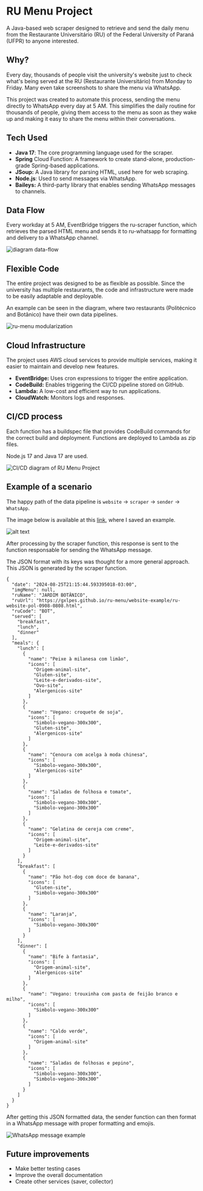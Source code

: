 # RU Menu Project

A Java-based web scraper designed to retrieve and send the daily menu from the Restaurante Universitário (RU) of the Federal University of Paraná (UFPR) to anyone interested.

## Why?

Every day, thousands of people visit the university's website just to check what's being served at the RU (Restaurante Universitário) from Monday to Friday. Many even take screenshots to share the menu via WhatsApp.

This project was created to automate this process, sending the menu directly to WhatsApp every day at 5 AM. This simplifies the daily routine for thousands of people, giving them access to the menu as soon as they wake up and making it easy to share the menu within their conversations.

## Tech Used

- **Java 17**: The core programming language used for the scraper.
- **Spring** Cloud Function: A framework to create stand-alone, production-grade Spring-based applications.
- **JSoup:** A Java library for parsing HTML, used here for web scraping.
- **Node.js**: Used to send messages via WhatsApp.
- **Baileys:** A third-party library that enables sending WhatsApp messages to channels.

## Data Flow

Every workday at 5 AM, EventBridge triggers the ru-scraper function, which retrieves the parsed HTML menu and sends it to ru-whatsapp for formatting and delivery to a WhatsApp channel.

![diagram data-flow](doc/diagram-data-flow.png)

## Flexible Code

The entire project was designed to be as flexible as possible. Since the university has multiple restaurants, the code and infrastructure were made to be easily adaptable and deployable.

An example can be seen in the diagram, where two restaurants (Politécnico and Botânico) have their own data pipelines.

![ru-menu modularization](doc/ru-menu-modularization.png)

## Cloud Infrastructure

The project uses AWS cloud services to provide multiple services, making it easier to maintain and develop new features.

- **EventBridge:** Uses cron expressions to trigger the entire application.
- **CodeBuild:** Enables triggering the CI/CD pipeline stored on GitHub.
- **Lambda:** A low-cost and efficient way to run applications.
- **CloudWatch:** Monitors logs and responses.

## CI/CD process

Each function has a buildspec file that provides CodeBuild commands for the correct build and deployment. Functions are deployed to Lambda as zip files.

Node.js 17 and Java 17 are used.

![CI/CD diagram of RU Menu Project](doc/diagram-aws.png)

## Example of a scenario

The happy path of the data pipeline is `website` -> `scraper` -> `sender` -> `WhatsApp`.

The image below is available at this [link](https://gxlpes.github.io/ru-menu/website-example/ru-website-pol-1208-0908.html), where I saved an example.

![alt text](image.png)

After processing by the scraper function, this response is sent to the function responsable for sending the WhatsApp message.

The JSON format with its keys was thought for a more general approach. This JSON is generated by the scraper function.

```
{
  "date": "2024-08-25T21:15:44.593395018-03:00",
  "imgMenu": null,
  "ruName": "JARDIM BOTÂNICO",
  "ruUrl": "https://gxlpes.github.io/ru-menu/website-example/ru-website-pol-0908-0808.html",
  "ruCode": "BOT",
  "served": [
    "breakfast",
    "lunch",
    "dinner"
  ],
  "meals": {
    "lunch": [
      {
        "name": "Peixe à milanesa com limão",
        "icons": [
          "Origem-animal-site",
          "Gluten-site",
          "Leite-e-derivados-site",
          "Ovo-site",
          "Alergenicos-site"
        ]
      },
      {
        "name": "Vegano: croquete de soja",
        "icons": [
          "Simbolo-vegano-300x300",
          "Gluten-site",
          "Alergenicos-site"
        ]
      },
      {
        "name": "Cenoura com acelga à moda chinesa",
        "icons": [
          "Simbolo-vegano-300x300",
          "Alergenicos-site"
        ]
      },
      {
        "name": "Saladas de folhosa e tomate",
        "icons": [
          "Simbolo-vegano-300x300",
          "Simbolo-vegano-300x300"
        ]
      },
      {
        "name": "Gelatina de cereja com creme",
        "icons": [
          "Origem-animal-site",
          "Leite-e-derivados-site"
        ]
      }
    ],
    "breakfast": [
      {
        "name": "Pão hot-dog com doce de banana",
        "icons": [
          "Gluten-site",
          "Simbolo-vegano-300x300"
        ]
      },
      {
        "name": "Laranja",
        "icons": [
          "Simbolo-vegano-300x300"
        ]
      }
    ],
    "dinner": [
      {
        "name": "Bife à fantasia",
        "icons": [
          "Origem-animal-site",
          "Alergenicos-site"
        ]
      },
      {
        "name": "Vegano: trouxinha com pasta de feijão branco e milho",
        "icons": [
          "Simbolo-vegano-300x300"
        ]
      },
      {
        "name": "Caldo verde",
        "icons": [
          "Origem-animal-site"
        ]
      },
      {
        "name": "Saladas de folhosas e pepino",
        "icons": [
          "Simbolo-vegano-300x300",
          "Simbolo-vegano-300x300"
        ]
      }
    ]
  }
}
```

After getting this JSON formatted data, the sender function can then format in a WhatsApp message with proper formatting and emojis.

![WhatsApp message example](image-2.png)

## Future improvements

- Make better testing cases
- Improve the overall documentation
- Create other services (saver, collector)
